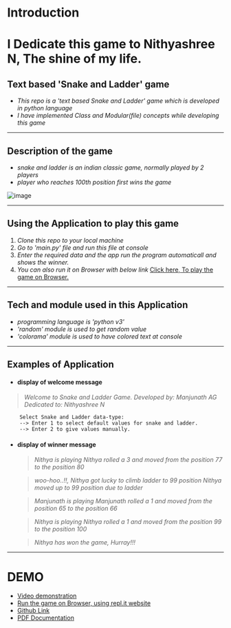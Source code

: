 # Introduction

# I Dedicate this game to Nithyashree N, The shine of my life.

## Text based 'Snake and Ladder' game

- _This repo is a 'text based Snake and Ladder' game which is developed in
  python language_
- _I have implemented Class and Modular(file) concepts while developing this
  game_

---

## Description of the game

- _snake and ladder is an indian classic game, normally played by 2 players_
- _player who reaches 100th position first wins the game_

![image](https://5.imimg.com/data5/SELLER/Default/2021/2/HK/IO/BL/12304017/snakes-and-ladders-game-board-500x500.jpg)

---

## Using the Application to play this game

1. _Clone this repo to your local machine_
2. _Go to 'main.py' file and run this file at console_
3. _Enter the required data and the app run the program automaticall and shows
   the winner._
4. _You can also run it on Browser with below link_
   [Click here, To play the game on Browser.](https://replit.com/@AGManjunath/ScientificDangerousVirtualmachine#main.py)

---

## Tech and module used in this Application

- _programming language is 'python v3'_
- _'random' module is used to get random value_
- _'colorama' module is used to have colored text at console_

---

## Examples of Application

- #### display of welcome message

> _Welcome to Snake and Ladder Game. Developed by: Manjunath AG Dedicated to:
> Nithyashree N_

        Select Snake and Ladder data-type:
        --> Enter 1 to select default values for snake and ladder.
        --> Enter 2 to give values manually.

- #### display of winner message

  > _Nithya is playing Nithya rolled a 3 and moved from the position 77 to the
  > position 80_

  > _woo-hoo..!!, Nithya got lucky to climb ladder to 99 position Nithya moved
  > up to 99 position due to ladder_

  > _Manjunath is playing Manjunath rolled a 1 and moved from the position 65 to
  > the position 66_

  > _Nithya is playing Nithya rolled a 1 and moved from the position 99 to the
  > position 100_

  > _Nithya has won the game, Hurray!!!_

---

# DEMO

- [Video demonstration](https://drive.google.com/file/d/1TXZszVo6tsjiJJdTWoteq6NpKq5vCsnj/view?usp=sharing)
- [Run the game on Browser, using repl.it website](https://replit.com/@AGManjunath/SnoopyLumpyFirmware#main.py)
- [Github Link](https://github.com/Manjunath-Gowdar-au26/Text_based_Snake_and_Ladder_game)
- [PDF Documentation ](https://drive.google.com/file/d/1DmpmourNthF4S1X3866stRFBw8wK697K/view?usp=sharing)
